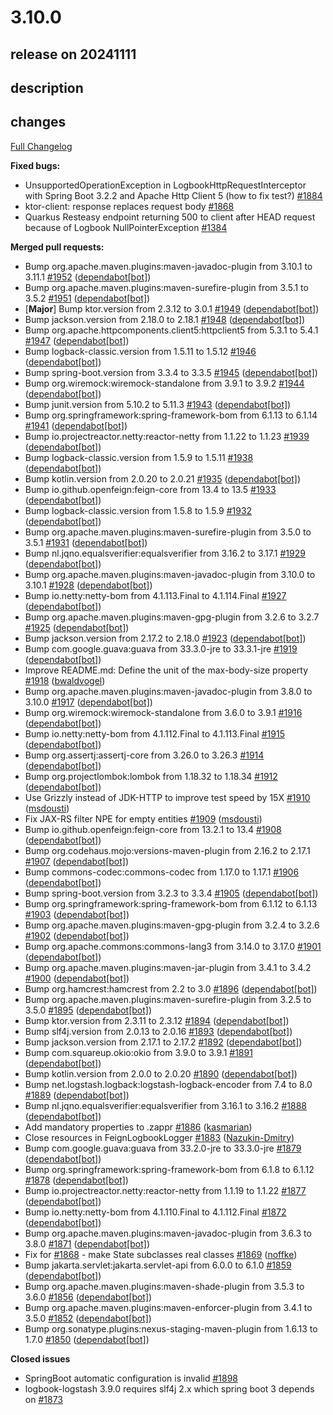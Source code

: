 # 3.10.0

## release on 20241111
## description
## changes
<a href="https://github.com/zalando/logbook/compare/3.9.0...3.10.0">Full Changelog</a>

<strong>Fixed bugs:</strong>

* UnsupportedOperationException in LogbookHttpRequestInterceptor with Spring Boot 3.2.2 and Apache Http Client 5 (how to fix test?) <a href="https://github.com/zalando/logbook/issues/1884" data-hovercard-type="issue" data-hovercard-url="/zalando/logbook/issues/1884/hovercard">#1884</a>
* ktor-client: response replaces request body <a href="https://github.com/zalando/logbook/issues/1868" data-hovercard-type="issue" data-hovercard-url="/zalando/logbook/issues/1868/hovercard">#1868</a>
* Quarkus Resteasy endpoint returning 500 to client after HEAD request because of Logbook NullPointerException <a href="https://github.com/zalando/logbook/issues/1384" data-hovercard-type="issue" data-hovercard-url="/zalando/logbook/issues/1384/hovercard">#1384</a>

<strong>Merged pull requests:</strong>

* Bump org.apache.maven.plugins:maven-javadoc-plugin from 3.10.1 to 3.11.1 <a href="https://github.com/zalando/logbook/pull/1952" data-hovercard-type="pull_request" data-hovercard-url="/zalando/logbook/pull/1952/hovercard">#1952</a> (<a href="https://github.com/apps/dependabot">dependabot[bot]</a>)
* Bump org.apache.maven.plugins:maven-surefire-plugin from 3.5.1 to 3.5.2 <a href="https://github.com/zalando/logbook/pull/1951" data-hovercard-type="pull_request" data-hovercard-url="/zalando/logbook/pull/1951/hovercard">#1951</a> (<a href="https://github.com/apps/dependabot">dependabot[bot]</a>)
* [<strong>Major</strong>] Bump ktor.version from 2.3.12 to 3.0.1 <a href="https://github.com/zalando/logbook/pull/1949" data-hovercard-type="pull_request" data-hovercard-url="/zalando/logbook/pull/1949/hovercard">#1949</a> (<a href="https://github.com/apps/dependabot">dependabot[bot]</a>)
* Bump jackson.version from 2.18.0 to 2.18.1 <a href="https://github.com/zalando/logbook/pull/1948" data-hovercard-type="pull_request" data-hovercard-url="/zalando/logbook/pull/1948/hovercard">#1948</a> (<a href="https://github.com/apps/dependabot">dependabot[bot]</a>)
* Bump org.apache.httpcomponents.client5:httpclient5 from 5.3.1 to 5.4.1 <a href="https://github.com/zalando/logbook/pull/1947" data-hovercard-type="pull_request" data-hovercard-url="/zalando/logbook/pull/1947/hovercard">#1947</a> (<a href="https://github.com/apps/dependabot">dependabot[bot]</a>)
* Bump logback-classic.version from 1.5.11 to 1.5.12 <a href="https://github.com/zalando/logbook/pull/1946" data-hovercard-type="pull_request" data-hovercard-url="/zalando/logbook/pull/1946/hovercard">#1946</a> (<a href="https://github.com/apps/dependabot">dependabot[bot]</a>)
* Bump spring-boot.version from 3.3.4 to 3.3.5 <a href="https://github.com/zalando/logbook/pull/1945" data-hovercard-type="pull_request" data-hovercard-url="/zalando/logbook/pull/1945/hovercard">#1945</a> (<a href="https://github.com/apps/dependabot">dependabot[bot]</a>)
* Bump org.wiremock:wiremock-standalone from 3.9.1 to 3.9.2 <a href="https://github.com/zalando/logbook/pull/1944" data-hovercard-type="pull_request" data-hovercard-url="/zalando/logbook/pull/1944/hovercard">#1944</a> (<a href="https://github.com/apps/dependabot">dependabot[bot]</a>)
* Bump junit.version from 5.10.2 to 5.11.3 <a href="https://github.com/zalando/logbook/pull/1943" data-hovercard-type="pull_request" data-hovercard-url="/zalando/logbook/pull/1943/hovercard">#1943</a> (<a href="https://github.com/apps/dependabot">dependabot[bot]</a>)
* Bump org.springframework:spring-framework-bom from 6.1.13 to 6.1.14 <a href="https://github.com/zalando/logbook/pull/1941" data-hovercard-type="pull_request" data-hovercard-url="/zalando/logbook/pull/1941/hovercard">#1941</a> (<a href="https://github.com/apps/dependabot">dependabot[bot]</a>)
* Bump io.projectreactor.netty:reactor-netty from 1.1.22 to 1.1.23 <a href="https://github.com/zalando/logbook/pull/1939" data-hovercard-type="pull_request" data-hovercard-url="/zalando/logbook/pull/1939/hovercard">#1939</a> (<a href="https://github.com/apps/dependabot">dependabot[bot]</a>)
* Bump logback-classic.version from 1.5.9 to 1.5.11 <a href="https://github.com/zalando/logbook/pull/1938" data-hovercard-type="pull_request" data-hovercard-url="/zalando/logbook/pull/1938/hovercard">#1938</a> (<a href="https://github.com/apps/dependabot">dependabot[bot]</a>)
* Bump kotlin.version from 2.0.20 to 2.0.21 <a href="https://github.com/zalando/logbook/pull/1935" data-hovercard-type="pull_request" data-hovercard-url="/zalando/logbook/pull/1935/hovercard">#1935</a> (<a href="https://github.com/apps/dependabot">dependabot[bot]</a>)
* Bump io.github.openfeign:feign-core from 13.4 to 13.5 <a href="https://github.com/zalando/logbook/pull/1933" data-hovercard-type="pull_request" data-hovercard-url="/zalando/logbook/pull/1933/hovercard">#1933</a> (<a href="https://github.com/apps/dependabot">dependabot[bot]</a>)
* Bump logback-classic.version from 1.5.8 to 1.5.9 <a href="https://github.com/zalando/logbook/pull/1932" data-hovercard-type="pull_request" data-hovercard-url="/zalando/logbook/pull/1932/hovercard">#1932</a> (<a href="https://github.com/apps/dependabot">dependabot[bot]</a>)
* Bump org.apache.maven.plugins:maven-surefire-plugin from 3.5.0 to 3.5.1 <a href="https://github.com/zalando/logbook/pull/1931" data-hovercard-type="pull_request" data-hovercard-url="/zalando/logbook/pull/1931/hovercard">#1931</a> (<a href="https://github.com/apps/dependabot">dependabot[bot]</a>)
* Bump nl.jqno.equalsverifier:equalsverifier from 3.16.2 to 3.17.1 <a href="https://github.com/zalando/logbook/pull/1929" data-hovercard-type="pull_request" data-hovercard-url="/zalando/logbook/pull/1929/hovercard">#1929</a> (<a href="https://github.com/apps/dependabot">dependabot[bot]</a>)
* Bump org.apache.maven.plugins:maven-javadoc-plugin from 3.10.0 to 3.10.1 <a href="https://github.com/zalando/logbook/pull/1928" data-hovercard-type="pull_request" data-hovercard-url="/zalando/logbook/pull/1928/hovercard">#1928</a> (<a href="https://github.com/apps/dependabot">dependabot[bot]</a>)
* Bump io.netty:netty-bom from 4.1.113.Final to 4.1.114.Final <a href="https://github.com/zalando/logbook/pull/1927" data-hovercard-type="pull_request" data-hovercard-url="/zalando/logbook/pull/1927/hovercard">#1927</a> (<a href="https://github.com/apps/dependabot">dependabot[bot]</a>)
* Bump org.apache.maven.plugins:maven-gpg-plugin from 3.2.6 to 3.2.7 <a href="https://github.com/zalando/logbook/pull/1925" data-hovercard-type="pull_request" data-hovercard-url="/zalando/logbook/pull/1925/hovercard">#1925</a> (<a href="https://github.com/apps/dependabot">dependabot[bot]</a>)
* Bump jackson.version from 2.17.2 to 2.18.0 <a href="https://github.com/zalando/logbook/pull/1923" data-hovercard-type="pull_request" data-hovercard-url="/zalando/logbook/pull/1923/hovercard">#1923</a> (<a href="https://github.com/apps/dependabot">dependabot[bot]</a>)
* Bump com.google.guava:guava from 33.3.0-jre to 33.3.1-jre <a href="https://github.com/zalando/logbook/pull/1919" data-hovercard-type="pull_request" data-hovercard-url="/zalando/logbook/pull/1919/hovercard">#1919</a> (<a href="https://github.com/apps/dependabot">dependabot[bot]</a>)
* Improve README.md: Define the unit of the max-body-size property <a href="https://github.com/zalando/logbook/pull/1918" data-hovercard-type="pull_request" data-hovercard-url="/zalando/logbook/pull/1918/hovercard">#1918</a> (<a href="https://github.com/bwaldvogel">bwaldvogel</a>)
* Bump org.apache.maven.plugins:maven-javadoc-plugin from 3.8.0 to 3.10.0 <a href="https://github.com/zalando/logbook/pull/1917" data-hovercard-type="pull_request" data-hovercard-url="/zalando/logbook/pull/1917/hovercard">#1917</a> (<a href="https://github.com/apps/dependabot">dependabot[bot]</a>)
* Bump org.wiremock:wiremock-standalone from 3.6.0 to 3.9.1 <a href="https://github.com/zalando/logbook/pull/1916" data-hovercard-type="pull_request" data-hovercard-url="/zalando/logbook/pull/1916/hovercard">#1916</a> (<a href="https://github.com/apps/dependabot">dependabot[bot]</a>)
* Bump io.netty:netty-bom from 4.1.112.Final to 4.1.113.Final <a href="https://github.com/zalando/logbook/pull/1915" data-hovercard-type="pull_request" data-hovercard-url="/zalando/logbook/pull/1915/hovercard">#1915</a> (<a href="https://github.com/apps/dependabot">dependabot[bot]</a>)
* Bump org.assertj:assertj-core from 3.26.0 to 3.26.3 <a href="https://github.com/zalando/logbook/pull/1914" data-hovercard-type="pull_request" data-hovercard-url="/zalando/logbook/pull/1914/hovercard">#1914</a> (<a href="https://github.com/apps/dependabot">dependabot[bot]</a>)
* Bump org.projectlombok:lombok from 1.18.32 to 1.18.34 <a href="https://github.com/zalando/logbook/pull/1912" data-hovercard-type="pull_request" data-hovercard-url="/zalando/logbook/pull/1912/hovercard">#1912</a> (<a href="https://github.com/apps/dependabot">dependabot[bot]</a>)
* Use Grizzly instead of JDK-HTTP to improve test speed by 15X <a href="https://github.com/zalando/logbook/pull/1910" data-hovercard-type="pull_request" data-hovercard-url="/zalando/logbook/pull/1910/hovercard">#1910</a> (<a href="https://github.com/msdousti">msdousti</a>)
* Fix JAX-RS filter NPE for empty entities <a href="https://github.com/zalando/logbook/pull/1909" data-hovercard-type="pull_request" data-hovercard-url="/zalando/logbook/pull/1909/hovercard">#1909</a> (<a href="https://github.com/msdousti">msdousti</a>)
* Bump io.github.openfeign:feign-core from 13.2.1 to 13.4 <a href="https://github.com/zalando/logbook/pull/1908" data-hovercard-type="pull_request" data-hovercard-url="/zalando/logbook/pull/1908/hovercard">#1908</a> (<a href="https://github.com/apps/dependabot">dependabot[bot]</a>)
* Bump org.codehaus.mojo:versions-maven-plugin from 2.16.2 to 2.17.1 <a href="https://github.com/zalando/logbook/pull/1907" data-hovercard-type="pull_request" data-hovercard-url="/zalando/logbook/pull/1907/hovercard">#1907</a> (<a href="https://github.com/apps/dependabot">dependabot[bot]</a>)
* Bump commons-codec:commons-codec from 1.17.0 to 1.17.1 <a href="https://github.com/zalando/logbook/pull/1906" data-hovercard-type="pull_request" data-hovercard-url="/zalando/logbook/pull/1906/hovercard">#1906</a> (<a href="https://github.com/apps/dependabot">dependabot[bot]</a>)
* Bump spring-boot.version from 3.2.3 to 3.3.4 <a href="https://github.com/zalando/logbook/pull/1905" data-hovercard-type="pull_request" data-hovercard-url="/zalando/logbook/pull/1905/hovercard">#1905</a> (<a href="https://github.com/apps/dependabot">dependabot[bot]</a>)
* Bump org.springframework:spring-framework-bom from 6.1.12 to 6.1.13 <a href="https://github.com/zalando/logbook/pull/1903" data-hovercard-type="pull_request" data-hovercard-url="/zalando/logbook/pull/1903/hovercard">#1903</a> (<a href="https://github.com/apps/dependabot">dependabot[bot]</a>)
* Bump org.apache.maven.plugins:maven-gpg-plugin from 3.2.4 to 3.2.6 <a href="https://github.com/zalando/logbook/pull/1902" data-hovercard-type="pull_request" data-hovercard-url="/zalando/logbook/pull/1902/hovercard">#1902</a> (<a href="https://github.com/apps/dependabot">dependabot[bot]</a>)
* Bump org.apache.commons:commons-lang3 from 3.14.0 to 3.17.0 <a href="https://github.com/zalando/logbook/pull/1901" data-hovercard-type="pull_request" data-hovercard-url="/zalando/logbook/pull/1901/hovercard">#1901</a> (<a href="https://github.com/apps/dependabot">dependabot[bot]</a>)
* Bump org.apache.maven.plugins:maven-jar-plugin from 3.4.1 to 3.4.2 <a href="https://github.com/zalando/logbook/pull/1900" data-hovercard-type="pull_request" data-hovercard-url="/zalando/logbook/pull/1900/hovercard">#1900</a> (<a href="https://github.com/apps/dependabot">dependabot[bot]</a>)
* Bump org.hamcrest:hamcrest from 2.2 to 3.0 <a href="https://github.com/zalando/logbook/pull/1896" data-hovercard-type="pull_request" data-hovercard-url="/zalando/logbook/pull/1896/hovercard">#1896</a> (<a href="https://github.com/apps/dependabot">dependabot[bot]</a>)
* Bump org.apache.maven.plugins:maven-surefire-plugin from 3.2.5 to 3.5.0 <a href="https://github.com/zalando/logbook/pull/1895" data-hovercard-type="pull_request" data-hovercard-url="/zalando/logbook/pull/1895/hovercard">#1895</a> (<a href="https://github.com/apps/dependabot">dependabot[bot]</a>)
* Bump ktor.version from 2.3.11 to 2.3.12 <a href="https://github.com/zalando/logbook/pull/1894" data-hovercard-type="pull_request" data-hovercard-url="/zalando/logbook/pull/1894/hovercard">#1894</a> (<a href="https://github.com/apps/dependabot">dependabot[bot]</a>)
* Bump slf4j.version from 2.0.13 to 2.0.16 <a href="https://github.com/zalando/logbook/pull/1893" data-hovercard-type="pull_request" data-hovercard-url="/zalando/logbook/pull/1893/hovercard">#1893</a> (<a href="https://github.com/apps/dependabot">dependabot[bot]</a>)
* Bump jackson.version from 2.17.1 to 2.17.2 <a href="https://github.com/zalando/logbook/pull/1892" data-hovercard-type="pull_request" data-hovercard-url="/zalando/logbook/pull/1892/hovercard">#1892</a> (<a href="https://github.com/apps/dependabot">dependabot[bot]</a>)
* Bump com.squareup.okio:okio from 3.9.0 to 3.9.1 <a href="https://github.com/zalando/logbook/pull/1891" data-hovercard-type="pull_request" data-hovercard-url="/zalando/logbook/pull/1891/hovercard">#1891</a> (<a href="https://github.com/apps/dependabot">dependabot[bot]</a>)
* Bump kotlin.version from 2.0.0 to 2.0.20 <a href="https://github.com/zalando/logbook/pull/1890" data-hovercard-type="pull_request" data-hovercard-url="/zalando/logbook/pull/1890/hovercard">#1890</a> (<a href="https://github.com/apps/dependabot">dependabot[bot]</a>)
* Bump net.logstash.logback:logstash-logback-encoder from 7.4 to 8.0 <a href="https://github.com/zalando/logbook/pull/1889" data-hovercard-type="pull_request" data-hovercard-url="/zalando/logbook/pull/1889/hovercard">#1889</a> (<a href="https://github.com/apps/dependabot">dependabot[bot]</a>)
* Bump nl.jqno.equalsverifier:equalsverifier from 3.16.1 to 3.16.2 <a href="https://github.com/zalando/logbook/pull/1888" data-hovercard-type="pull_request" data-hovercard-url="/zalando/logbook/pull/1888/hovercard">#1888</a> (<a href="https://github.com/apps/dependabot">dependabot[bot]</a>)
* Add mandatory properties to .zappr <a href="https://github.com/zalando/logbook/pull/1886" data-hovercard-type="pull_request" data-hovercard-url="/zalando/logbook/pull/1886/hovercard">#1886</a> (<a href="https://github.com/kasmarian">kasmarian</a>)
* Close resources in FeignLogbookLogger <a href="https://github.com/zalando/logbook/pull/1883" data-hovercard-type="pull_request" data-hovercard-url="/zalando/logbook/pull/1883/hovercard">#1883</a> (<a href="https://github.com/Nazukin-Dmitry">Nazukin-Dmitry</a>)
* Bump com.google.guava:guava from 33.2.0-jre to 33.3.0-jre <a href="https://github.com/zalando/logbook/pull/1879" data-hovercard-type="pull_request" data-hovercard-url="/zalando/logbook/pull/1879/hovercard">#1879</a> (<a href="https://github.com/apps/dependabot">dependabot[bot]</a>)
* Bump org.springframework:spring-framework-bom from 6.1.8 to 6.1.12 <a href="https://github.com/zalando/logbook/pull/1878" data-hovercard-type="pull_request" data-hovercard-url="/zalando/logbook/pull/1878/hovercard">#1878</a> (<a href="https://github.com/apps/dependabot">dependabot[bot]</a>)
* Bump io.projectreactor.netty:reactor-netty from 1.1.19 to 1.1.22 <a href="https://github.com/zalando/logbook/pull/1877" data-hovercard-type="pull_request" data-hovercard-url="/zalando/logbook/pull/1877/hovercard">#1877</a> (<a href="https://github.com/apps/dependabot">dependabot[bot]</a>)
* Bump io.netty:netty-bom from 4.1.110.Final to 4.1.112.Final <a href="https://github.com/zalando/logbook/pull/1872" data-hovercard-type="pull_request" data-hovercard-url="/zalando/logbook/pull/1872/hovercard">#1872</a> (<a href="https://github.com/apps/dependabot">dependabot[bot]</a>)
* Bump org.apache.maven.plugins:maven-javadoc-plugin from 3.6.3 to 3.8.0 <a href="https://github.com/zalando/logbook/pull/1871" data-hovercard-type="pull_request" data-hovercard-url="/zalando/logbook/pull/1871/hovercard">#1871</a> (<a href="https://github.com/apps/dependabot">dependabot[bot]</a>)
* Fix for <a class="issue-link js-issue-link" data-error-text="Failed to load title" data-id="2400030157" data-permission-text="Title is private" data-url="https://github.com/zalando/logbook/issues/1868" data-hovercard-type="issue" data-hovercard-url="/zalando/logbook/issues/1868/hovercard" href="https://github.com/zalando/logbook/issues/1868">#1868</a> - make State subclasses real classes <a href="https://github.com/zalando/logbook/pull/1869" data-hovercard-type="pull_request" data-hovercard-url="/zalando/logbook/pull/1869/hovercard">#1869</a> (<a href="https://github.com/noffke">noffke</a>)
* Bump jakarta.servlet:jakarta.servlet-api from 6.0.0 to 6.1.0 <a href="https://github.com/zalando/logbook/pull/1859" data-hovercard-type="pull_request" data-hovercard-url="/zalando/logbook/pull/1859/hovercard">#1859</a> (<a href="https://github.com/apps/dependabot">dependabot[bot]</a>)
* Bump org.apache.maven.plugins:maven-shade-plugin from 3.5.3 to 3.6.0 <a href="https://github.com/zalando/logbook/pull/1856" data-hovercard-type="pull_request" data-hovercard-url="/zalando/logbook/pull/1856/hovercard">#1856</a> (<a href="https://github.com/apps/dependabot">dependabot[bot]</a>)
* Bump org.apache.maven.plugins:maven-enforcer-plugin from 3.4.1 to 3.5.0 <a href="https://github.com/zalando/logbook/pull/1852" data-hovercard-type="pull_request" data-hovercard-url="/zalando/logbook/pull/1852/hovercard">#1852</a> (<a href="https://github.com/apps/dependabot">dependabot[bot]</a>)
* Bump org.sonatype.plugins:nexus-staging-maven-plugin from 1.6.13 to 1.7.0 <a href="https://github.com/zalando/logbook/pull/1850" data-hovercard-type="pull_request" data-hovercard-url="/zalando/logbook/pull/1850/hovercard">#1850</a> (<a href="https://github.com/apps/dependabot">dependabot[bot]</a>)

<strong>Closed issues</strong>

* SpringBoot automatic configuration is invalid <a href="https://github.com/zalando/logbook/issues/1898" data-hovercard-type="issue" data-hovercard-url="/zalando/logbook/issues/1898/hovercard">#1898</a>
* logbook-logstash 3.9.0 requires slf4j 2.x which spring boot 3 depends on <a href="https://github.com/zalando/logbook/issues/1873" data-hovercard-type="issue" data-hovercard-url="/zalando/logbook/issues/1873/hovercard">#1873</a>

